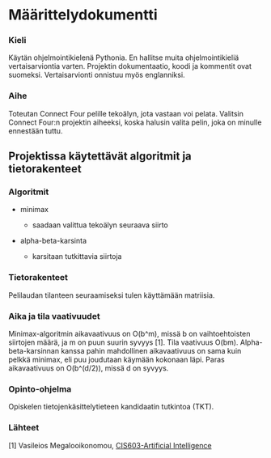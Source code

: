 # Määrittelydokumentti

### Kieli
Käytän ohjelmointikielenä Pythonia. En hallitse muita ohjelmointikieliä vertaisarviontia varten. Projektin dokumentaatio, koodi ja kommentit ovat suomeksi. Vertaisarvionti onnistuu myös englanniksi.

### Aihe
Toteutan Connect Four pelille tekoälyn, jota vastaan voi pelata. Valitsin Connect Four:n projektin aiheeksi, koska halusin valita pelin, joka on minulle ennestään tuttu.

## Projektissa käytettävät algoritmit ja tietorakenteet

### Algoritmit
- minimax
  - saadaan valittua tekoälyn seuraava siirto

- alpha-beta-karsinta
  - karsitaan tutkittavia siirtoja

### Tietorakenteet
Pelilaudan tilanteen seuraamiseksi tulen käyttämään matriisia.

### Aika ja tila vaativuudet
Minimax-algoritmin aikavaativuus on O(b^m), missä b on vaihtoehtoisten siirtojen määrä, ja m on puun suurin syvyys [1]. Tila vaativuus O(bm). Alpha-beta-karsinnan kanssa pahin mahdollinen aikavaativuus on sama kuin pelkkä minimax, eli puu joudutaan käymään kokonaan läpi. Paras aikavaativuus on O(b^(d/2)), missä d on syvyys.

### Opinto-ohjelma
Opiskelen tietojenkäsittelytieteen kandidaatin tutkintoa (TKT).

### Lähteet
[1] Vasileios Megalooikonomou, [CIS603-Artificial Intelligence](https://cis.temple.edu/~vasilis/Courses/CIS603/Lectures/l7.html)
